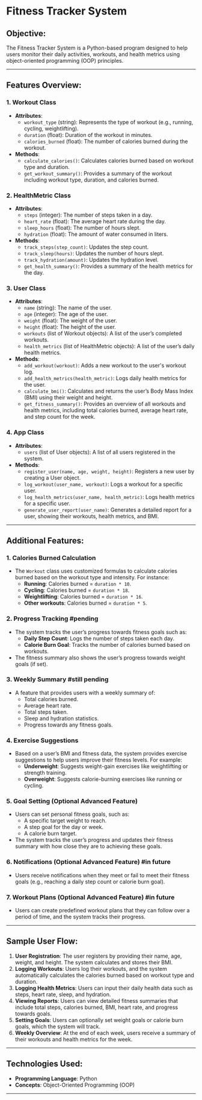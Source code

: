# Fitness Tracker System

## Objective:
The Fitness Tracker System is a Python-based program designed to help users monitor their daily activities, workouts, and health metrics using object-oriented programming (OOP) principles.

---

## Features Overview:

### 1. **Workout Class**
   - **Attributes**:
     - `workout_type` (string): Represents the type of workout (e.g., running, cycling, weightlifting).
     - `duration` (float): Duration of the workout in minutes.
     - `calories_burned` (float): The number of calories burned during the workout.
   - **Methods**:
     - `calculate_calories()`: Calculates calories burned based on workout type and duration.
     - `get_workout_summary()`: Provides a summary of the workout including workout type, duration, and calories burned.

### 2. **HealthMetric Class**
   - **Attributes**:
     - `steps` (integer): The number of steps taken in a day.
     - `heart_rate` (float): The average heart rate during the day.
     - `sleep_hours` (float): The number of hours slept.
     - `hydration` (float): The amount of water consumed in liters.
   - **Methods**:
     - `track_steps(step_count)`: Updates the step count.
     - `track_sleep(hours)`: Updates the number of hours slept.
     - `track_hydration(amount)`: Updates the hydration level.
     - `get_health_summary()`: Provides a summary of the health metrics for the day.

### 3. **User Class**
   - **Attributes**:
     - `name` (string): The name of the user.
     - `age` (integer): The age of the user.
     - `weight` (float): The weight of the user.
     - `height` (float): The height of the user.
     - `workouts` (list of Workout objects): A list of the user’s completed workouts.
     - `health_metrics` (list of HealthMetric objects): A list of the user’s daily health metrics.
   - **Methods**:
     - `add_workout(workout)`: Adds a new workout to the user's workout log.
     - `add_health_metrics(health_metric)`: Logs daily health metrics for the user.
     - `calculate_bmi()`: Calculates and returns the user’s Body Mass Index (BMI) using their weight and height.
     - `get_fitness_summary()`: Provides an overview of all workouts and health metrics, including total calories burned, average heart rate, and step count for the week.

### 4. **App Class**
   - **Attributes**:
     - `users` (list of User objects): A list of all users registered in the system.
   - **Methods**:
     - `register_user(name, age, weight, height)`: Registers a new user by creating a User object.
     - `log_workout(user_name, workout)`: Logs a workout for a specific user.
     - `log_health_metrics(user_name, health_metric)`: Logs health metrics for a specific user.
     - `generate_user_report(user_name)`: Generates a detailed report for a user, showing their workouts, health metrics, and BMI.

---

## Additional Features:

### 1. **Calories Burned Calculation**
   - The `Workout` class uses customized formulas to calculate calories burned based on the workout type and intensity. For instance:
     - **Running**: Calories burned = `duration * 10`.
     - **Cycling**: Calories burned = `duration * 18`.
     - **Weightlifting**: Calories burned = `duration * 16`.
     - **Other workouts**: Calories burned = `duration * 5`.

### 2. **Progress Tracking** #pending
   - The system tracks the user’s progress towards fitness goals such as:
     - **Daily Step Count**: Logs the number of steps taken each day.
     - **Calorie Burn Goal**: Tracks the number of calories burned based on workouts.
   - The fitness summary also shows the user’s progress towards weight goals (if set).

### 3. **Weekly Summary** #still pending 
   - A feature that provides users with a weekly summary of:
     - Total calories burned.
     - Average heart rate.
     - Total steps taken.
     - Sleep and hydration statistics.
     - Progress towards any fitness goals.

### 4. **Exercise Suggestions**
   - Based on a user’s BMI and fitness data, the system provides exercise suggestions to help users improve their fitness levels. For example:
     - **Underweight**: Suggests weight-gain exercises like weightlifting or strength training.
     - **Overweight**: Suggests calorie-burning exercises like running or cycling.

### 5. **Goal Setting** (Optional Advanced Feature)
   - Users can set personal fitness goals, such as:
     - A specific target weight to reach.
     - A step goal for the day or week.
     - A calorie burn target.
   - The system tracks the user’s progress and updates their fitness summary with how close they are to achieving these goals.

### 6. **Notifications** (Optional Advanced Feature) #in future
   - Users receive notifications when they meet or fail to meet their fitness goals (e.g., reaching a daily step count or calorie burn goal).

### 7. **Workout Plans** (Optional Advanced Feature) #in future
   - Users can create predefined workout plans that they can follow over a period of time, and the system tracks their progress.

---

## Sample User Flow:
1. **User Registration**: The user registers by providing their name, age, weight, and height. The system calculates and stores their BMI.
2. **Logging Workouts**: Users log their workouts, and the system automatically calculates the calories burned based on workout type and duration.
3. **Logging Health Metrics**: Users can input their daily health data such as steps, heart rate, sleep, and hydration.
4. **Viewing Reports**: Users can view detailed fitness summaries that include total steps, calories burned, BMI, heart rate, and progress towards goals.
5. **Setting Goals**: Users can optionally set weight goals or calorie burn goals, which the system will track.
6. **Weekly Overview**: At the end of each week, users receive a summary of their workouts and health metrics for the week.

---

## Technologies Used:
- **Programming Language**: Python
- **Concepts**: Object-Oriented Programming (OOP)

---

